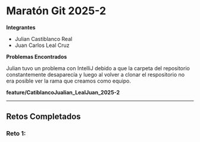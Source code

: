 # Maratón Git 2025-2

**Integrantes**
- Julian Castiblanco Real
- Juan Carlos Leal Cruz

**Problemas Encontrados**

Julian tuvo un problema con IntelliJ debido a que la carpeta del repositorio constantemente desaparecía y luego al volver a clonar el respositorio no era posible ver la rama que creamos como equipo.


**feature/CatiblancoJualian_LealJuan_2025-2**

---

## Retos Completados

### Reto 1: 